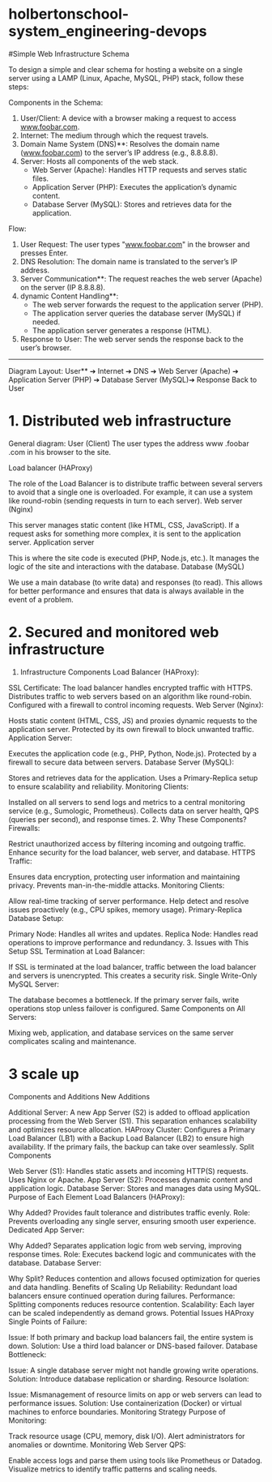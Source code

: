 # holbertonschool-system_engineering-devops

#Simple Web Infrastructure Schema

To design a simple and clear schema for hosting a website on a single server using a LAMP (Linux, Apache, MySQL, PHP) stack, follow these steps:

Components in the Schema:
1. User/Client: A device with a browser making a request to access www.foobar.com.
2. Internet: The medium through which the request travels.
3. Domain Name System (DNS)**: Resolves the domain name (www.foobar.com) to the server’s IP address (e.g., 8.8.8.8).
4. Server: Hosts all components of the web stack.
   - Web Server (Apache): Handles HTTP requests and serves static files.
   - Application Server (PHP): Executes the application’s dynamic content.
   - Database Server (MySQL): Stores and retrieves data for the application.

Flow:
1. User Request: The user types "www.foobar.com" in the browser and presses Enter.
2. DNS Resolution: The domain name is translated to the server’s IP address.
3. Server Communication**: The request reaches the web server (Apache) on the server (IP 8.8.8.8).
4. dynamic Content Handling**:
   - The web server forwards the request to the application server (PHP).
   - The application server queries the database server (MySQL) if needed.
   - The application server generates a response (HTML).
5. Response to User: The web server sends the response back to the user’s browser.

---

 Diagram Layout:
User** ➔ Internet ➔ DNS ➔ Web Server (Apache) ➔ Application Server (PHP) ➔ Database Server (MySQL)➔ Response Back to User

# 1. Distributed web infrastructure

General diagram:
User (Client)
The user types the address www .foobar .com in his browser to the site.

Load balancer (HAProxy)

The role of the Load Balancer is to distribute traffic between several servers to avoid that a single one is overloaded.
For example, it can use a system like round-robin (sending requests in turn to each server).
Web server (Nginx)

This server manages static content (like HTML, CSS, JavaScript).
If a request asks for something more complex, it is sent to the application server.
Application server

This is where the site code is executed (PHP, Node.js, etc.).
It manages the logic of the site and interactions with the database.
Database (MySQL)

We use a main database (to write data) and responses (to read). This allows for better performance and ensures that data is always available in the event of a problem.

# 2. Secured and monitored web infrastructure
1. Infrastructure Components
Load Balancer (HAProxy):

SSL Certificate: The load balancer handles encrypted traffic with HTTPS.
Distributes traffic to web servers based on an algorithm like round-robin.
Configured with a firewall to control incoming requests.
Web Server (Nginx):

Hosts static content (HTML, CSS, JS) and proxies dynamic requests to the application server.
Protected by its own firewall to block unwanted traffic.
Application Server:

Executes the application code (e.g., PHP, Python, Node.js).
Protected by a firewall to secure data between servers.
Database Server (MySQL):

Stores and retrieves data for the application.
Uses a Primary-Replica setup to ensure scalability and reliability.
Monitoring Clients:

Installed on all servers to send logs and metrics to a central monitoring service (e.g., Sumologic, Prometheus).
Collects data on server health, QPS (queries per second), and response times.
2. Why These Components?
Firewalls:

Restrict unauthorized access by filtering incoming and outgoing traffic.
Enhance security for the load balancer, web server, and database.
HTTPS Traffic:

Ensures data encryption, protecting user information and maintaining privacy.
Prevents man-in-the-middle attacks.
Monitoring Clients:

Allow real-time tracking of server performance.
Help detect and resolve issues proactively (e.g., CPU spikes, memory usage).
Primary-Replica Database Setup:

Primary Node: Handles all writes and updates.
Replica Node: Handles read operations to improve performance and redundancy.
3. Issues with This Setup
SSL Termination at Load Balancer:

If SSL is terminated at the load balancer, traffic between the load balancer and servers is unencrypted. This creates a security risk.
Single Write-Only MySQL Server:

The database becomes a bottleneck. If the primary server fails, write operations stop unless failover is configured.
Same Components on All Servers:

Mixing web, application, and database services on the same server complicates scaling and maintenance.

# 3 scale up 
Components and Additions
New Additions

Additional Server:
A new App Server (S2) is added to offload application processing from the Web Server (S1). This separation enhances scalability and optimizes resource allocation.
HAProxy Cluster:
Configures a Primary Load Balancer (LB1) with a Backup Load Balancer (LB2) to ensure high availability. If the primary fails, the backup can take over seamlessly.
Split Components

Web Server (S1): Handles static assets and incoming HTTP(S) requests. Uses Nginx or Apache.
App Server (S2): Processes dynamic content and application logic.
Database Server: Stores and manages data using MySQL.
Purpose of Each Element
Load Balancers (HAProxy):

Why Added? Provides fault tolerance and distributes traffic evenly.
Role: Prevents overloading any single server, ensuring smooth user experience.
Dedicated App Server:

Why Added? Separates application logic from web serving, improving response times.
Role: Executes backend logic and communicates with the database.
Database Server:

Why Split? Reduces contention and allows focused optimization for queries and data handling.
Benefits of Scaling Up
Reliability: Redundant load balancers ensure continued operation during failures.
Performance: Splitting components reduces resource contention.
Scalability: Each layer can be scaled independently as demand grows.
Potential Issues
HAProxy Single Points of Failure:

Issue: If both primary and backup load balancers fail, the entire system is down.
Solution: Use a third load balancer or DNS-based failover.
Database Bottleneck:

Issue: A single database server might not handle growing write operations.
Solution: Introduce database replication or sharding.
Resource Isolation:

Issue: Mismanagement of resource limits on app or web servers can lead to performance issues.
Solution: Use containerization (Docker) or virtual machines to enforce boundaries.
Monitoring Strategy
Purpose of Monitoring:

Track resource usage (CPU, memory, disk I/O).
Alert administrators for anomalies or downtime.
Monitoring Web Server QPS:

Enable access logs and parse them using tools like Prometheus or Datadog.
Visualize metrics to identify traffic patterns and scaling needs.
